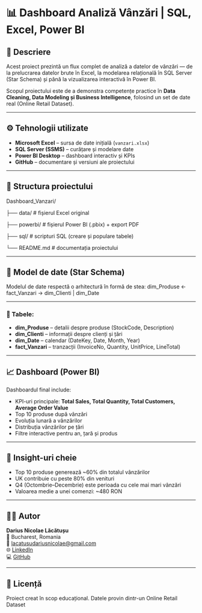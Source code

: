 # 📊 Dashboard Analiză Vânzări | SQL, Excel, Power BI

## 🧠 Descriere
Acest proiect prezintă un flux complet de analiză a datelor de vânzări — de la prelucrarea datelor brute în Excel, la modelarea relațională în SQL Server (Star Schema) și până la vizualizarea interactivă în Power BI.

Scopul proiectului este de a demonstra competențe practice în **Data Cleaning, Data Modeling și Business Intelligence**, folosind un set de date real (Online Retail Dataset).

---

## ⚙️ Tehnologii utilizate
- **Microsoft Excel** – sursa de date inițială (`vanzari.xlsx`)
- **SQL Server (SSMS)** – curățare și modelare date
- **Power BI Desktop** – dashboard interactiv și KPIs
- **GitHub** – documentare și versiuni ale proiectului

---

## 🧱 Structura proiectului
Dashboard_Vanzari/

├── data/ # fișierul Excel original

├── powerbi/ # fișierul Power BI (.pbix) + export PDF

├── sql/ # scripturi SQL (creare și populare tabele)

└── README.md # documentația proiectului

---

## 🧩 Model de date (Star Schema)
Modelul de date respectă o arhitectură în formă de stea:
dim_Produse ← fact_Vanzari → dim_Clienti
                   |
                dim_Date

---

### 🔹 Tabele:
- **dim_Produse** – detalii despre produse (StockCode, Description)
- **dim_Clienti** – informații despre clienți și țări
- **dim_Date** – calendar (DateKey, Date, Month, Year)
- **fact_Vanzari** – tranzacții (InvoiceNo, Quantity, UnitPrice, LineTotal)

---

## 📈 Dashboard (Power BI)
Dashboardul final include:
- KPI-uri principale: **Total Sales, Total Quantity, Total Customers, Average Order Value**
- Top 10 produse după vânzări
- Evoluția lunară a vânzărilor
- Distribuția vânzărilor pe țări
- Filtre interactive pentru an, țară și produs

---

## 🧮 Insight-uri cheie
- Top 10 produse generează ~60% din totalul vânzărilor
- UK contribuie cu peste 80% din venituri
- Q4 (Octombrie–Decembrie) este perioada cu cele mai mari vânzări
- Valoarea medie a unei comenzi: ~480 RON

---

## 👨‍💻 Autor
**Darius Nicolae Lăcătușu**  
📍 Bucharest, Romania  
📧 lacatusudariusnicolae@gmail.com  
🌐 [LinkedIn](https://www.linkedin.com/in/darius-nicolae-l%C4%83c%C4%83tu%C8%99u/)  
💻 [GitHub](https://github.com/Dlcts13)

---

## 📄 Licență
Proiect creat în scop educațional. Datele provin dintr-un Online Retail Dataset


